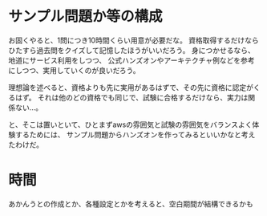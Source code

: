 
# サンプル問題か等の構成

お固くやると、1問につき10時間くらい用意が必要だな。
資格取得するだけならひたすら過去問をクイズして記憶したほうがいいだろう。
身につかせるなら、地道にサービス利用をしつつ、
公式ハンズオンやアーキテクチャ例などを参考にしつつ、実用していくのが良いだろう。

理想論を述べると、資格よりも先に実用があるはずで、その先に資格に認定がくるはず。
それは他のどの資格でも同じで、試験に合格するだけなら、実力は関係ない…。


と、そこは置いといて、ひとまずawsの雰囲気と試験の雰囲気をバランスよく体験するためには、
サンプル問題からハンズオンを作ってみるといいかなと考えたわけだ。


# 時間

あかんうとの作成とか、各種設定とかを考えると、空白期間が結構できるかも